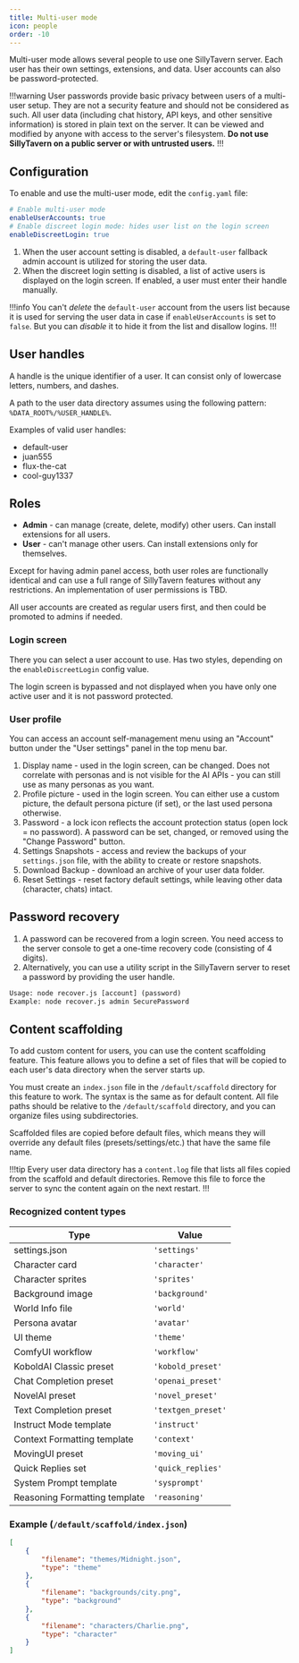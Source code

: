 ```yaml
---
title: Multi-user mode
icon: people
order: -10
---
```


Multi-user mode allows several people to use one SillyTavern server. Each user has their own settings, extensions, and data. User accounts can also be password-protected.

!!!warning
User passwords provide basic privacy between users of a multi-user setup. They are not a security feature and should not be considered as such. All user data (including chat history, API keys, and other sensitive information) is stored in plain text on the server. It can be viewed and modified by anyone with access to the server's filesystem. **Do not use SillyTavern on a public server or with untrusted users.**
!!!

## Configuration

To enable and use the multi-user mode, edit the `config.yaml` file:

```yaml
# Enable multi-user mode
enableUserAccounts: true
# Enable discreet login mode: hides user list on the login screen
enableDiscreetLogin: true
```

1. When the user account setting is disabled, a `default-user` fallback admin account is utilized for storing the user data.
2. When the discreet login setting is disabled, a list of active users is displayed on the login screen. If enabled, a user must enter their handle manually.

!!!info
You can't _delete_ the `default-user` account from the users list because it is used for serving the user data in case if `enableUserAccounts` is set to `false`. But you can _disable_ it to hide it from the list and disallow logins.
!!!

## User handles

A handle is the unique identifier of a user. It can consist only of lowercase letters, numbers, and dashes.

A path to the user data directory assumes using the following pattern: `%DATA_ROOT%/%USER_HANDLE%`.

Examples of valid user handles:

- default-user
- juan555
- flux-the-cat
- cool-guy1337

## Roles

- **Admin** - can manage (create, delete, modify) other users. Can install extensions for all users.
- **User** - can't manage other users. Can install extensions only for themselves.

Except for having admin panel access, both user roles are functionally identical and can use a full range of SillyTavern features without any restrictions. An implementation of user permissions is TBD.

All user accounts are created as regular users first, and then could be promoted to admins if needed.

### Login screen

There you can select a user account to use. Has two styles, depending on the `enableDiscreetLogin` config value.

The login screen is bypassed and not displayed when you have only one active user and it is not password protected.

### User profile

You can access an account self-management menu using an "Account" button under the "User settings" panel in the top menu bar.

1. Display name - used in the login screen, can be changed. Does not correlate with personas and is not visible for the AI APIs - you can still use as many personas as you want.
2. Profile picture - used in the login screen. You can either use a custom picture, the default persona picture (if set), or the last used persona otherwise.
3. Password - a lock icon reflects the account protection status (open lock = no password). A password can be set, changed, or removed using the "Change Password" button.
4. Settings Snapshots - access and review the backups of your `settings.json` file, with the ability to create or restore snapshots.
5. Download Backup - download an archive of your user data folder.
6. Reset Settings - reset factory default settings, while leaving other data (character, chats) intact.

## Password recovery

1. A password can be recovered from a login screen. You need access to the server console to get a one-time recovery code (consisting of 4 digits).
2. Alternatively, you can use a utility script in the SillyTavern server to reset a password by providing the user handle.

```txt
Usage: node recover.js [account] (password)
Example: node recover.js admin SecurePassword
```

## Content scaffolding

To add custom content for users, you can use the content scaffolding feature. This feature allows you to define a set of files that will be copied to each user's data directory when the server starts up.

You must create an `index.json` file in the `/default/scaffold` directory for this feature to work. The syntax is the same as for default content. All file paths should be relative to the `/default/scaffold` directory, and you can organize files using subdirectories.

Scaffolded files are copied before default files, which means they will override any default files (presets/settings/etc.) that have the same file name.

!!!tip
Every user data directory has a `content.log` file that lists all files copied from the scaffold and default directories. Remove this file to force the server to sync the content again on the next restart.
!!!

### Recognized content types

| Type                          | Value                |
|-------------------------------|----------------------|
| settings.json                 | `'settings'`         |
| Character card                | `'character'`        |
| Character sprites             | `'sprites'`          |
| Background image              | `'background'`       |
| World Info file               | `'world'`            |
| Persona avatar                | `'avatar'`           |
| UI theme                      | `'theme'`            |
| ComfyUI workflow              | `'workflow'`         |
| KoboldAI Classic preset       | `'kobold_preset'`    |
| Chat Completion preset        | `'openai_preset'`    |
| NovelAI preset                | `'novel_preset'`     |
| Text Completion preset        | `'textgen_preset'`   |
| Instruct Mode template        | `'instruct'`         |
| Context Formatting template   | `'context'`          |
| MovingUI preset               | `'moving_ui'`        |
| Quick Replies set             | `'quick_replies'`    |
| System Prompt template        | `'sysprompt'`        |
| Reasoning Formatting template | `'reasoning'`        |

### Example (`/default/scaffold/index.json`)

```json
[
    {
        "filename": "themes/Midnight.json",
        "type": "theme"
    },
    {
        "filename": "backgrounds/city.png",
        "type": "background"
    },
    {
        "filename": "characters/Charlie.png",
        "type": "character"
    }
]
```
